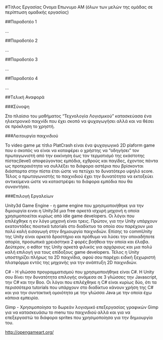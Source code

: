 #Τίτλος Εργασίας
Ονομα Επωνυμο
ΑΜ (όλων των μελών της ομάδας σε περίπτωση ομαδικής εργασίας)

##Παραδοτέο 1

...

##Παραδοτέο 2

…

##Παραδοτέο 3

...

##Παραδοτέο 4

...

##Tελική Αναφορά

###Σύνοψη

Στο πλαίσιο του μαθήματος “Τεχνολογία Λογισμικού” κατασκεύασα ένα ηλεκτρονικό παιχνίδι που έχει σκοπό να ψυχαγωγήσει αλλά και να θέσει σε πρόκληση το χρηστή.

###Λειτουργία παιχνιδιού

Το video game με τίτλο PlatCrash είναι ένα ψυχαγωγικό 2D plaform game που ο σκοπός να είναι να καταφέρει ο χρήστης να “οδηγήσει” τον πρωταγωνιστή από την εκκίνηση έως τον τερματισμό της εκάστοτης πίστας(level) αποφεύγοντας εμπόδια, εχθρούς και παγίδες, έχοντας πάντα ως προτεραιότητα να συλλέξει τα διάφορα αστέρια που βρίσκονται διάσπαρτα στην πίστα έτσι ώστε να πετύχει το δυνατότερο υψηλό score. Τέλος ο πρωταγωνιστής το παιχνιδιού έχει την δυνατότητα να εκτοξεύει αντικείμενα ώστε να καταστρέψει τα διάφορα εμπόδια που θα συναντήσει.   

###Επιλογή Εργαλείων

Unity3d Game Engine - η game engine που χρησιμοποιήθηκε για την διμιουργία ειναι η Unity3d μια free αρκετά ισχυρή μηχανή η οποία χρησιμοποιείται κυρίως από idie game developers. 
Οι λόγοι που επιλέχθηκε η εν λόγο μηχανή είναι τρεις. Πρώτον, για την Unity υπάρχουν εκατοντάδες ποιοτικά tutorials στο διαδίκτυο τα οποία σου παρέχουν μια πολύ καλή εισαγωγή στην δημιουργία παιχνιδιών. Επίσης το commUnity της Unity είναι αρκετά δραστήριο και πρόθυμο να λύσει την οποιαδήποτε απορία, προσωπικά χρειάστηκα 2 φορές βοήθεια την οποία και έλαβα. Δεύτερον, ο editor της Unity αρκετά φιλικός για αρχάριους και μια πολύ καλή επιλογή για τους επίδοξους game developers. Τέλος η Unity υποστηρίζει πλήρως τα 2D παιχνίδια, αφού σου παρέχει ειδική ξεχωριστή πλατφόρμα εντός της μηχανής για την ανάπτυξη 2D παιχνιδιών.

C# - Η γλώσσα προγραμματισμού που χρησιμοποιήθηκε είναι C#. H Unity σου δίνει την δυνατότητα επιλογής ανάμεσα σε 3 γλώσσες την  Javascript, την C# και την Boo. Οι λόγοι που επιλέχθηκε η C# είναι κυρίως δύο, ότι τα περισσότερα tutorials που υπάρχουν στο διαδίκτυο κάνουν χρήση της C# και για την συντακτική ομοιότητα με την γλώσσα Java με την οποία έχω κάποια εμπειρία.

Gimp - Χρησιμοποίησα το δωρεάν λογισμικό επεξεργασίας γραφικών Gimp για να κατασκευάσω το menu του παιχνιδιού αλλά και για να επεξεργαστώ τα διάφορα sprites που χρησιμοποίησα για την δημιουργία του.  

   





http://opengameart.org/


